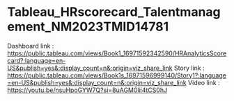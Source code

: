 # Tableau_HRscorecard_Talentmanagement_NM2023TMID14781
Dashboard link : https://public.tableau.com/views/Book1_16971592342590/HRAnalyticsScorecard?:language=en-US&publish=yes&:display_count=n&:origin=viz_share_link
Story link : https://public.tableau.com/views/Book1s_16971596999140/Story1?:language=en-US&publish=yes&:display_count=n&:origin=viz_share_link
Video link : https://youtu.be/nsuHpoGYW7Q?si=8uAGM0lii4tCS0hJ
